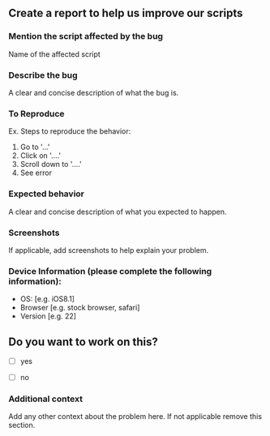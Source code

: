 ## Create a report to help us improve our scripts


### Mention the script affected by the bug
Name of the affected script


### Describe the bug
A clear and concise description of what the bug is.


### To Reproduce
Ex. Steps to reproduce the behavior:
1. Go to '...'
2. Click on '....'
3. Scroll down to '....'
4. See error


### Expected behavior
A clear and concise description of what you expected to happen.


### Screenshots
If applicable, add screenshots to help explain your problem.


### Device Information (please complete the following information):
 - OS: [e.g. iOS8.1]
 - Browser [e.g. stock browser, safari]
 - Version [e.g. 22]


## Do you want to work on this?
- [ ] yes
- [ ] no


### Additional context
Add any other context about the problem here. If not applicable remove this section.
